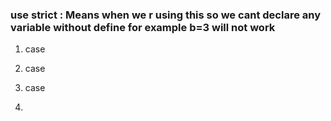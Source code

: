 ### use strict : Means when we r using this so we cant declare any variable without define for example b=3 will not work  

1. case 
<script>
(function(){
	var a=3;
})();
console.log(a);//Error will come "a is not defined" because var a is defined in IIFE that can't be acessable outside 
</script>

2. case 

<script>
"use strict";

(function(){
	var a=b=3;//b is not defined , yahi par hi excecution stop ho jayega kyunki ye strict mode me he Niche ka console to excecute hi nahi hoga 
})();

console.log(a);


</script>


3. case
<script>

(function(){
	var a=b=3;
})();
//case 1.
console.log(a);//a is not defined , it will stop excecution 
console.log(b);
//case 2.
console.log(b);//3
console.log(a);//a is not defined , it will stop excecution 

//Note just break the statement into two part var a =   AND b =3 {b yaha par avara sand he jiska koi specific type like let/var/const to ye IIFE ke bahar bhi mil gaya , agar ye let/var/const hota to upper wale program ki tarah b is not defined error deta }
</script>


4. 
<script>
"use strict";

(function(){
	var a=b=3;  //b is not defined , yahi par hi excecution stop ho jayega kyunki ye strict mode me he Niche ka console to excecute hi nahi hoga 
})();
console.log(a);
console.log(b);

</script>
